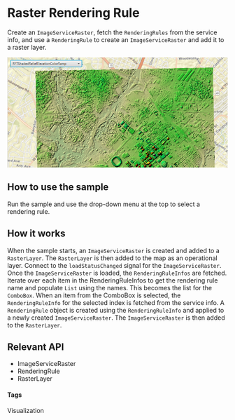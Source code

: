<h1 id="rasterrenderingrule">Raster Rendering Rule</h1>

<p>Create an <code>ImageServiceRaster</code>, fetch the <code>RenderingRules</code> from the service info, and use a <code>RenderingRule</code> to create an <code>ImageServiceRaster</code> and add it to a raster layer. </p>

<p><img src="RasterRenderingRule.png" alt="Raster Rendering Rule Sample" /></p>

<h2 id="howtousethesample">How to use the sample</h2>

<p>Run the sample and use the drop-down menu at the top to select a rendering rule.</p>

<h2 id="howitworks">How it works</h2>

<p>When the sample starts, an <code>ImageServiceRaster</code> is created and added to a <code>RasterLayer</code>. The <code>RasterLayer</code> is then added to the map as an operational layer. Connect to the <code>loadStatusChanged</code> signal for the <code>ImageServiceRaster</code>. Once the <code>ImageServiceRaster</code> is loaded, the <code>RenderingRuleInfos</code> are fetched. Iterate over each item in the RenderingRuleInfos to get the rendering rule name and populate <code>List</code> using the names. This becomes the list for the <code>ComboBox</code>. When an item from the ComboBox is selected, the <code>RenderingRuleInfo</code> for the selected index is fetched from the service info. A <code>RenderingRule</code> object is created using the <code>RenderingRuleInfo</code> and applied to a newly created <code>ImageServiceRaster</code>. The <code>ImageServiceRaster</code> is then added to the <code>RasterLayer</code>.  </p>

<h2 id="relevantapi">Relevant API</h2>

<ul>
<li>ImageServiceRaster</li>

<li>RenderingRule</li>

<li>RasterLayer</li>
</ul>

<h4 id="tags">Tags</h4>

<p>Visualization</p>